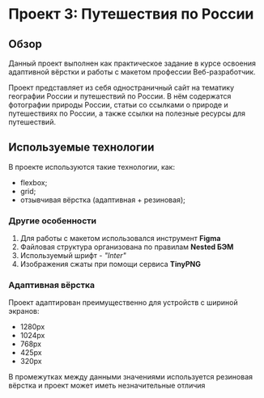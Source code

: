 # Проект 3: Путешествия по России

## Обзор
Данный проект выполнен как практическое задание в курсе освоения адаптивной вёрстки и работы с макетом профессии Веб-разработчик.

Проект представляет из себя одностраничный сайт на тематику географии России и путешествий по России. В нём содержатся фотографии природы России, статьи со ссылками о природе и путешествиях по России, а также ссылки на полезные ресурсы для путешествий.

## Используемые технологии
В проекте используются такие технологии, как:
* flexbox;
* grid;
* отзывчивая вёрстка (адаптивная + резиновая);

### Другие особенности
1. Для работы с макетом использовался инструмент **Figma**
2. Файловая структура организована по правилам **Nested БЭМ**
3. Используемый шрифт - *"Inter"*
4. Изображения сжаты при помощи сервиса **TinyPNG**

### Адаптивная вёрстка
Проект адаптирован преимущественно для устройств с шириной экранов:
* 1280px
* 1024px
* 768px
* 425px
* 320px

В промежутках между данными значениями используется резиновая вёрстка и проект может иметь незначительные отличия
